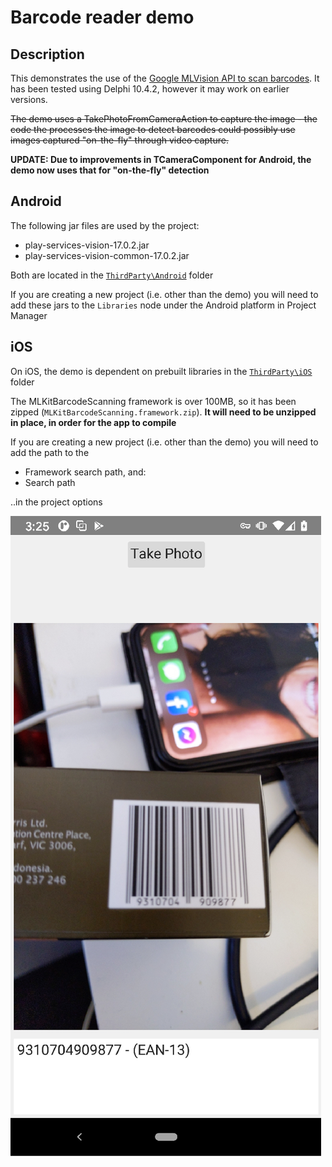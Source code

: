 # Barcode reader demo

## Description

This demonstrates the use of the [Google MLVision API to scan barcodes](https://developers.google.com/ml-kit/vision/barcode-scanning/android). It has been tested using Delphi 10.4.2, however it may work on earlier versions.

~~The demo uses a TakePhotoFromCameraAction to capture the image - the code the processes the image to detect barcodes could possibly use images captured "on-the-fly" through video capture.~~

**UPDATE: Due to improvements in TCameraComponent for Android, the demo now uses that for "on-the-fly" detection**

## Android 

The following jar files are used by the project:

* play-services-vision-17.0.2.jar
* play-services-vision-common-17.0.2.jar

Both are located in the [`ThirdParty\Android`](https://github.com/DelphiWorlds/Kastri/tree/master/ThirdParty/Android) folder

If you are creating a new project (i.e. other than the demo) you will need to add these jars to the `Libraries` node under the Android platform in Project Manager

## iOS

On iOS, the demo is dependent on prebuilt libraries in the [`ThirdParty\iOS`](https://github.com/DelphiWorlds/Kastri/tree/master/ThirdParty/iOS) folder

The MLKitBarcodeScanning framework is over 100MB, so it has been zipped (`MLKitBarcodeScanning.framework.zip`). **It will need to be unzipped in place, in order for the app to compile**

If you are creating a new project (i.e. other than the demo) you will need to add the path to the 

* Framework search path, and:
* Search path

..in the project options

![Example](./Screenshots/BarcodeScanExample.png)
